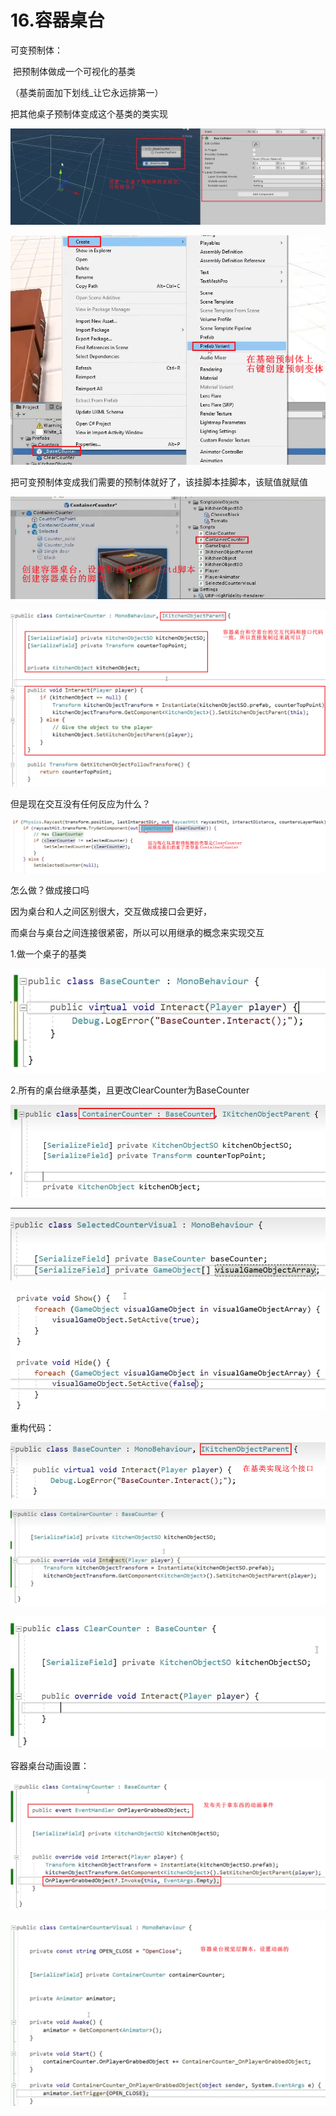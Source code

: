 # 16.容器桌台

可变预制体：

 把预制体做成一个可视化的基类

（基类前面加下划线_让它永远排第一）

把其他桌子预制体变成这个基类的类实现

![18cac44a713b2a82e8d0c8a20c4132e4.png](image/18cac44a713b2a82e8d0c8a20c4132e4.png)

![c49ee17490c641c78d828a6f8f1bc515.png](image/c49ee17490c641c78d828a6f8f1bc515.png)

把可变预制体变成我们需要的预制体就好了，该挂脚本挂脚本，该赋值就赋值

![0d8d5cc44bc4fc619f3031ea5f16886e.png](image/0d8d5cc44bc4fc619f3031ea5f16886e.png)

![14a1e4b351102bf57e1bc6b4269f72a1.png](image/14a1e4b351102bf57e1bc6b4269f72a1.png)

但是现在交互没有任何反应为什么？

![f384c1fd418e787a90643bc74a0db238.png](image/f384c1fd418e787a90643bc74a0db238.png)

怎么做？做成接口吗

因为桌台和人之间区别很大，交互做成接口会更好，

而桌台与桌台之间连接很紧密，所以可以用继承的概念来实现交互

1.做一个桌子的基类

![4a1e5d9916f0f758cf5616ec3288c798.png](image/4a1e5d9916f0f758cf5616ec3288c798.png)

2.所有的桌台继承基类，且更改ClearCounter为BaseCounter

![92c919bda00aab4b294123b0512c88e4.png](image/92c919bda00aab4b294123b0512c88e4.png)

---

![8b5b53db5b5e10a9cc1156997c92b4b1.png](image/8b5b53db5b5e10a9cc1156997c92b4b1.png)

![a2642e3823d15285dc527d79f3968836.png](image/a2642e3823d15285dc527d79f3968836.png)

重构代码：

![9a1f28d5ec31939e88addccf0e310b21.png](image/9a1f28d5ec31939e88addccf0e310b21.png)

![19368ea765ab47bc870b5cc9c0025e25.png](image/19368ea765ab47bc870b5cc9c0025e25.png)

![58518d1b469abeb06223172faf4d01ac.png](image/58518d1b469abeb06223172faf4d01ac.png)

容器桌台动画设置：

![5c25d72b9a21aac7893e4b2d12de17fd.png](image/5c25d72b9a21aac7893e4b2d12de17fd.png)

![03f1e727bac6d5343a3f82778bca5945.png](image/03f1e727bac6d5343a3f82778bca5945.png)
